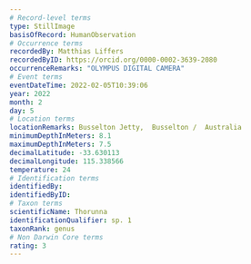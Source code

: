 ```yaml
---
# Record-level terms
type: StillImage
basisOfRecord: HumanObservation
# Occurrence terms
recordedBy: Matthias Liffers
recordedByID: https://orcid.org/0000-0002-3639-2080
occurrenceRemarks: "OLYMPUS DIGITAL CAMERA"
# Event terms
eventDateTime: 2022-02-05T10:39:06
year: 2022
month: 2
day: 5
# Location terms
locationRemarks: Busselton Jetty,  Busselton /  Australia
minimumDepthInMeters: 8.1
maximumDepthInMeters: 7.5
decimalLatitude: -33.630113
decimalLongitude: 115.338566
temperature: 24
# Identification terms
identifiedBy: 
identifiedByID: 
# Taxon terms
scientificName: Thorunna
identificationQualifier: sp. 1
taxonRank: genus
# Non Darwin Core terms
rating: 3
---
```


